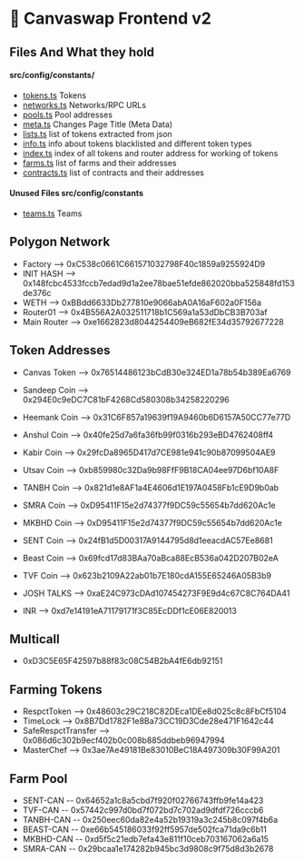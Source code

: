 # 🥞 Canvaswap Frontend v2

## Files And What they hold

#### src/config/constants/
- [tokens.ts](src/config/constants/tokens.ts)   Tokens
- [networks.ts](src/config/constants/networks.ts)   Networks/RPC URLs
- [pools.ts](src/config/constants/pools.ts)   Pool addresses
- [meta.ts](src/config/constants/meta.ts)   Changes Page Title (Meta Data)
- [lists.ts](src/config/constants/lists.ts)   list of tokens extracted from json
- [info.ts](src/config/constants/info.ts)   info about tokens blacklisted and different token types
- [index.ts](src/config/constants/index.ts)   index of all tokens and router address for working of tokens
- [farms.ts](src/config/constants/farms.ts)   list of farms and their addresses
- [contracts.ts](src/config/constants/contracts.ts)   list of contracts and their addresses

#### Unused Files src/config/constants 
- [teams.ts](src/config/constants/teams.ts)   Teams

## Polygon Network

- Factory 	--> 		0xC538c0661C661571032798F40c1859a9255924D9
- INIT HASH 	-->		0x148fcbc4533fccb7edad9d1a2ee78bae51efde862020bba525848fd153de376c
- WETH 		--> 		0xBBdd6633Db277810e9066abA0A16aF602a0F156a
- Router01 	--> 		0x4B556A2A032511718b1C569a1a53dDbCB3B703af
- Main Router 	--> 		0xe1662823d8044254409eB682fE34d35792677228

## Token Addresses

- Canvas Token 	--> 		0x76514486123bCdB30e324ED1a78b54b389Ea6769
- Sandeep Coin 	-->		0x294E0c9eDC7C81bF4268Cd580308b34258220296
- Heemank Coin 	-->		0x31C6F857a19639f19A9460b6D6157A50CC77e77D
- Anshul Coin 	-->		0x40fe25d7a6fa36fb99f0316b293eBD4762408ff4
- Kabir Coin 	-->		0x29fcDa8965D417d7CE981e941c90b87099504AE9
- Utsav Coin 	-->		0xb859980c32Da9b98FfF9B18CA04ee97D6bf10A8F

- TANBH Coin    -->   0x821d1e8AF1a4E4606d1E197A0458Fb1cE9D9b0ab
- SMRA Coin     -->   0xD95411F15e2d74377f9DC59c55654b7dd620Ac1e
- MKBHD Coin    -->   0xD95411F15e2d74377f9DC59c55654b7dd620Ac1e
- SENT Coin     -->   0x24fB1d5D00317A9144795d8d1eeacdAC57Ee8681
- Beast Coin    -->   0x69fcd17d83BAa70aBca88EcB536a042D207B02eA
- TVF Coin      -->   0x623b2109A22ab01b7E180cdA155E65246A05B3b9
- JOSH TALKS    -->   0xaE24C973cDAd107454273F9E9d4c67C8C764DA41
- INR           -->   0xd7e14191eA71179171f3C85EcDDf1cE06E820013

## Multicall

- 0xD3C5E65F42597b88f83c08C54B2bA4fE6db92151

## Farming Tokens

- RespctToken -->         0x48603c29C218C82DEca1DEe8d025c8c8FbCf5104
- TimeLock -->            0x8B7Dd1782F1e8Ba73CC19D3Cde28e471F1642c44
- SafeRespctTransfer -->  0x086d6c302b9ecf402b0c008b885ddbeb96947994
- MasterChef -->          0x3ae7Ae49181Be83010BeC18A497309b30F99A201


## Farm Pool
- SENT-CAN  --  0x64652a1c8a5cbd7f920f02766743ffb9fe14a423
- TVF-CAN   --  0x57442c997d0bd7f072bd7c702ad9dfdf726cccb6
- TANBH-CAN --  0x250eec60da82e4a52b19319a3c245b8c097f4b6a
- BEAST-CAN --  0xe66b545186033f92ff5957de502fca71da9c6b11
- MKBHD-CAN --  0xd5f5c21edb7efa43e811f10ceb703167062a6a15
- SMRA-CAN  --  0x29bcaa1e174282b945bc3d9808c9f75d8d3b2678
